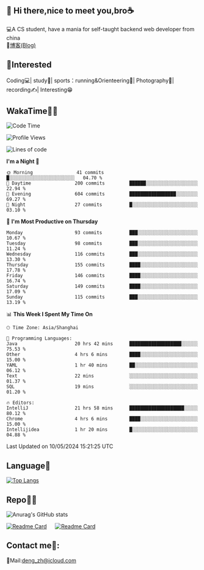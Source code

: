 👋 Hi there,nice to meet you,bro☕
---
💻A CS student, have a mania for self-taught backend web developer from china   
📌[博客(Blog)](https://github.com/HealUP/MyBlog)

 <!-- waka-box start -->
 <!-- waka-box end -->
 
🧲**Interested**
--
Coding💻| study📖| sports：running&Orienteering🏃‍| Photography📸| recording✍️| Interesting😁

WakaTime👨‍💻
---
<!--START_SECTION:waka-->
![Code Time](http://img.shields.io/badge/Code%20Time-1%2C124%20hrs%2037%20mins-blue)

![Profile Views](http://img.shields.io/badge/Profile%20Views-0-blue)

![Lines of code](https://img.shields.io/badge/From%20Hello%20World%20I%27ve%20Written-205.0%20thousand%20lines%20of%20code-blue)

**I'm a Night 🦉** 

```text
🌞 Morning                41 commits          █░░░░░░░░░░░░░░░░░░░░░░░░   04.70 % 
🌆 Daytime                200 commits         ██████░░░░░░░░░░░░░░░░░░░   22.94 % 
🌃 Evening                604 commits         █████████████████░░░░░░░░   69.27 % 
🌙 Night                  27 commits          █░░░░░░░░░░░░░░░░░░░░░░░░   03.10 % 
```
📅 **I'm Most Productive on Thursday** 

```text
Monday                   93 commits          ███░░░░░░░░░░░░░░░░░░░░░░   10.67 % 
Tuesday                  98 commits          ███░░░░░░░░░░░░░░░░░░░░░░   11.24 % 
Wednesday                116 commits         ███░░░░░░░░░░░░░░░░░░░░░░   13.30 % 
Thursday                 155 commits         ████░░░░░░░░░░░░░░░░░░░░░   17.78 % 
Friday                   146 commits         ████░░░░░░░░░░░░░░░░░░░░░   16.74 % 
Saturday                 149 commits         ████░░░░░░░░░░░░░░░░░░░░░   17.09 % 
Sunday                   115 commits         ███░░░░░░░░░░░░░░░░░░░░░░   13.19 % 
```


📊 **This Week I Spent My Time On** 

```text
🕑︎ Time Zone: Asia/Shanghai

💬 Programming Languages: 
Java                     20 hrs 42 mins      ███████████████████░░░░░░   75.53 % 
Other                    4 hrs 6 mins        ████░░░░░░░░░░░░░░░░░░░░░   15.00 % 
YAML                     1 hr 40 mins        ██░░░░░░░░░░░░░░░░░░░░░░░   06.12 % 
Text                     22 mins             ░░░░░░░░░░░░░░░░░░░░░░░░░   01.37 % 
SQL                      19 mins             ░░░░░░░░░░░░░░░░░░░░░░░░░   01.20 % 

🔥 Editors: 
IntelliJ                 21 hrs 58 mins      ████████████████████░░░░░   80.12 % 
Chrome                   4 hrs 6 mins        ████░░░░░░░░░░░░░░░░░░░░░   15.00 % 
Intellijidea             1 hr 20 mins        █░░░░░░░░░░░░░░░░░░░░░░░░   04.88 % 
```


 Last Updated on 10/05/2024 15:21:25 UTC
<!--END_SECTION:waka-->

Language🚀
---
[![Top Langs](https://github-readme-stats.vercel.app/api/top-langs/?username=HealUP&layout=compact&hide_border=true)](https://github.com/HealUP)

Repo🧑‍💻
---
![Anurag's GitHub stats](https://github-readme-stats.vercel.app/api?username=HealUP&count_private=true&show_icons=true&theme=gruvbox&hide_border=true) 

[![Readme Card](https://github-readme-stats.vercel.app/api/pin/?username=HealUP&repo=InternetEy&theme=transparent)](https://github.com/HealUP/InternetEy) &emsp;
[![Readme Card](https://github-readme-stats.vercel.app/api/pin/?username=HealUP&repo=CampusExperience&theme=transparent)](https://github.com/HealUP/CampusExperience)


Contact me📱:
---
📮Mail:deng_zh@icloud.com  
